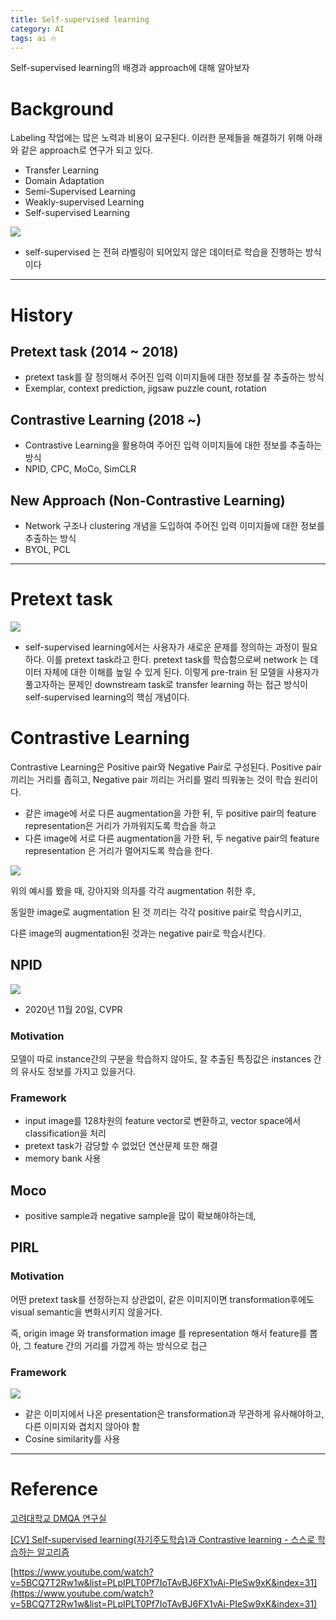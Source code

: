 ```yaml
---
title: Self-supervised learning
category: AI
tags: ai 🔥
---
```


Self-supervised learning의 배경과 approach에 대해 알아보자

<!--more-->

# Background

Labeling 작업에는 많은 노력과 비용이 요구된다. 이러한 문제들을 해결하기 위해 아래와 같은 approach로 연구가 되고 있다.

- Transfer Learning
- Domain Adaptation
- Semi-Supervised Learning
- Weakly-supervised Learning
- Self-supervised Learning

![](/assets/images/21-09-04-self-supervised-learning-2021-09-04-15-59-42.png)

- self-supervised 는 전혀 라벨링이 되어있지 않은 데이터로 학습을 진행하는 방식이다

---

# History

## Pretext task (2014 ~ 2018)

- pretext task를 잘 정의해서 주어진 입력 이미지들에 대한 정보를 잘 추출하는 방식
- Exemplar, context prediction, jigsaw puzzle count, rotation

## Contrastive Learning (2018 ~)

- Contrastive Learning을 활용하여 주어진 입력 이미지들에 대한 정보를 추출하는 방식
- NPID, CPC, MoCo, SimCLR

## New Approach (Non-Contrastive Learning)

- Network 구조나 clustering 개념을 도입하여 주어진 입력 이미지들에 대한 정보를 추출하는 방식
- BYOL, PCL

---

# Pretext task

![](/assets/images/21-09-04-self-supervised-learning-2021-09-04-16-00-10.png)

- self-supervised learning에서는 사용자가 새로운 문제를 정의하는 과정이 필요하다. 이를 pretext task라고 한다. pretext task를 학습함으로써 network 는 데이터 자체에 대한 이해를 높일 수 있게 된다. 이렇게 pre-train 된 모델을 사용자가 풀고자하는 문제인 downstream task로 transfer learning 하는 접근 방식이 self-supervised learning의 핵심 개념이다.

# Contrastive Learning

Contrastive Learning은 Positive pair와 Negative Pair로 구성된다. Positive pair 끼리는 거리를 좁히고, Negative pair 끼리는 거리를 멀리 띄워놓는 것이 학습 원리이다.

- 같은 image에 서로 다른 augmentation을 가한 뒤, 두 positive pair의 feature representation은 거리가 가까워지도록 학습을 하고
- 다른 image에 서로 다른 augmentation을 가한 뒤, 두 negative pair의 feature representation 은 거리가 멀어지도록 학습을 한다.

![](/assets/images/21-09-04-self-supervised-learning-2021-09-04-16-01-14.png)

위의 예시를 봤을 때, 강아지와 의자를 각각 augmentation 취한 후,

동일한 image로 augmentation 된 것 끼리는 각각 positive pair로 학습시키고, 

다른 image의 augmentation된 것과는 negative pair로 학습시킨다.

## NPID

![](/assets/images/21-09-04-self-supervised-learning-2021-09-04-16-01-36.png)

- 2020년 11월 20일, CVPR

### **Motivation**

모델이 따로 instance간의 구분을 학습하지 않아도, 잘 추출된 특징값은 instances 간의 유사도 정보를 가지고 있을거다.

### Framework

- input image를 128차원의 feature vector로 변환하고,  vector space에서 classification을 처리
- pretext task가 감당할 수 없었던 연산문제 또한 해결
- memory bank 사용

## Moco

- positive sample과 negative sample을 많이 확보해야하는데,

## PIRL

### Motivation

어떤 pretext task를 선정하는지 상관없이, 같은 이미지이면 transformation후에도 visual semantic을 변화시키지 않을거다.

즉, origin image 와 transformation image 를 representation 해서 feature를 뽑아, 그 feature 간의 거리를 가깝게 하는 방식으로 접근

### Framework

![](/assets/images/21-09-04-self-supervised-learning-2021-09-04-16-01-50.png)

- 같은 이미지에서 나온 presentation은 transformation과 무관하게 유사해야하고, 다른 이미지와 겹치지 않아야 함
- Cosine similarity를 사용

---

# Reference

[고려대학교 DMQA 연구실](http://dmqm.korea.ac.kr/activity/seminar/284)

[[CV] Self-supervised learning(자기주도학습)과 Contrastive learning - 스스로 학습하는 알고리즘](https://daeun-computer-uneasy.tistory.com/37)

[https://www.youtube.com/watch?v=5BCQ7T2Rw1w&list=PLpIPLT0Pf7IoTAvBJ6FX1vAi-PIeSw9xK&index=31](https://www.youtube.com/watch?v=5BCQ7T2Rw1w&list=PLpIPLT0Pf7IoTAvBJ6FX1vAi-PIeSw9xK&index=31)